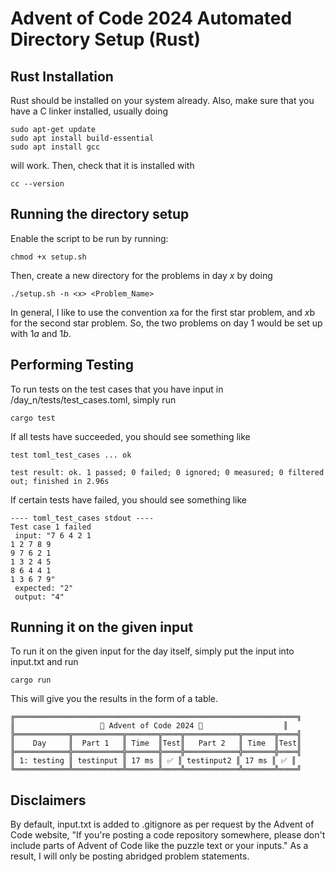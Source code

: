 # Advent of Code 2024 Automated Directory Setup (Rust)

## Rust Installation

Rust should be installed on your system already. Also, make sure that you have a C linker installed, usually doing 
```
sudo apt-get update
sudo apt install build-essential
sudo apt install gcc
```
will work. Then, check that it is installed with
```
cc --version
```

## Running the directory setup

Enable the script to be run by running:
```
chmod +x setup.sh
```

Then, create a new directory for the problems in day $x$ by doing 
```
./setup.sh -n <x> <Problem_Name>
```

In general, I like to use the convention $x$a for the first star problem, and $x$b for the second star problem. So, the two problems on day 1 would be set up with $1a$ and $1b$.

## Performing Testing

To run tests on the test cases that you have input in /day_n/tests/test_cases.toml, simply run
```
cargo test
```

If all tests have succeeded, you should see something like
```
test toml_test_cases ... ok

test result: ok. 1 passed; 0 failed; 0 ignored; 0 measured; 0 filtered out; finished in 2.96s
```

If certain tests have failed, you should see something like
```
---- toml_test_cases stdout ----
Test case 1 failed
 input: "7 6 4 2 1
1 2 7 8 9
9 7 6 2 1
1 3 2 4 5
8 6 4 4 1
1 3 6 7 9"
 expected: "2"
 output: "4"
```

## Running it on the given input

To run it on the given input for the day itself, simply put the input into input.txt and run 
```
cargo run
```

This will give you the results in the form of a table.
```
╔═══════════════════════════════════════════════════════════════╗
║                   🦀 Advent of Code 2024 🦀                  ║
╠════════════╦═══════════╦═══════╦════╦════════════╦═══════╦════╣
║    Day     ║  Part 1   ║ Time  ║Test║   Part 2   ║ Time  ║Test║
╠════════════╬═══════════╬═══════╬════╬════════════╬═══════╬════╣
║ 1: testing ║ testinput ║ 17 ms ║ ✅ ║ testinput2 ║ 17 ms ║ ✅ ║
╚════════════╩═══════════╩═══════╩════╩════════════╩═══════╩════╝
```

## Disclaimers

By default, input.txt is added to .gitignore as per request by the Advent of Code website, "If you're posting a code repository somewhere, please don't include parts of Advent of Code like the puzzle text or your inputs." As a result, I will only be posting abridged problem statements.